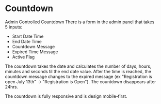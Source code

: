 # Countdown
Admin Controlled Countdown
There is a form in the admin panel that takes 5 inputs:
  - Start Date Time
  - End Date Time
  - Countdown Message
  - Expired Time Message
  - Active Flag
  
The countdown takes the date and calculates the number of days, hours, minutes and seconds til the end date value. After the time is reached, the countdown message changes to the expired message (ex "Registration is open July 13th" -> "Registration is Open"). The countdown disappears after 24hrs. 

The countdown is fully responsive and is design mobile-first. 
